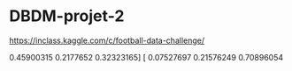 # DBDM-projet-2

https://inclass.kaggle.com/c/football-data-challenge/

 0.45900315  0.2177652   0.32323165]
 [ 0.07527697  0.21576249  0.70896054
